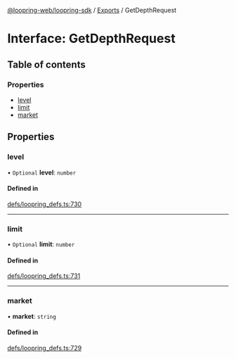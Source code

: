 [@loopring-web/loopring-sdk](../README.md) / [Exports](../modules.md) / GetDepthRequest

# Interface: GetDepthRequest

## Table of contents

### Properties

- [level](GetDepthRequest.md#level)
- [limit](GetDepthRequest.md#limit)
- [market](GetDepthRequest.md#market)

## Properties

### level

• `Optional` **level**: `number`

#### Defined in

[defs/loopring_defs.ts:730](https://github.com/Loopring/loopring_sdk/blob/6d0be7c/src/defs/loopring_defs.ts#L730)

___

### limit

• `Optional` **limit**: `number`

#### Defined in

[defs/loopring_defs.ts:731](https://github.com/Loopring/loopring_sdk/blob/6d0be7c/src/defs/loopring_defs.ts#L731)

___

### market

• **market**: `string`

#### Defined in

[defs/loopring_defs.ts:729](https://github.com/Loopring/loopring_sdk/blob/6d0be7c/src/defs/loopring_defs.ts#L729)
